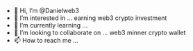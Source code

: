 - 👋 Hi, I’m @Danielweb3
- 👀 I’m interested in ... earning web3 crypto investment 
- 🌱 I’m currently learning ...
- 💞️ I’m looking to collaborate on ... web3 minner crypto wallet 
- 📫 How to reach me ...

<!---
Danielweb3/Danielweb3 is a ✨ special ✨ repository because its `README.web3md` (this file) appears on your GitHub profile.
You can click the Preview link to take a look at your changes.
--->
